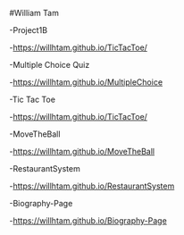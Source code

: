 #William Tam

-Project1B

-https://willhtam.github.io/TicTacToe/

-Multiple Choice Quiz

-https://willhtam.github.io/MultipleChoice

-Tic Tac Toe

-https://willhtam.github.io/TicTacToe/

-MoveTheBall

-https://willhtam.github.io/MoveTheBall

-RestaurantSystem

-https://willhtam.github.io/RestaurantSystem

-Biography-Page

-https://willhtam.github.io/Biography-Page
